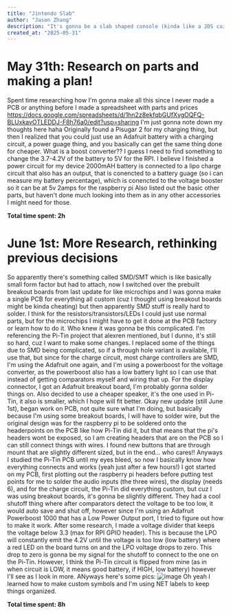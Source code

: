 ```yaml
---
title: "Jintendo Slab"
author: "Jason Zhang"
description: "It's gonna be a slab shaped console (kinda like a 2DS cuz I'm too lazy to learn how to make hinges) that you can play retro games on, will have battery, powered by RPI Z2W"
created_at: "2025-05-31"
---
```

# May 31th: Research on parts and making a plan!
Spent time researching how I'm gonna make all this since I never made a PCB or anything before
I made a spreadsheet with parts and prices https://docs.google.com/spreadsheets/d/1hn2z8ekfqbGUfXvgOQFQ-BLUxkavOTLEDDJ-F8h76a0/edit?usp=sharing
I'm just gonna note down my thoughts here haha
Originally found a Pisugar 2 for my charging thing, but then I realized that you could just use an Adafruit battery with a charging circuit, a power guage thing, and you basically can get the same thing done for cheaper.
What is a boost converter?? I guess I need to find something to change the 3.7-4.2V of the battery to 5V for the RPI.
I believe I finished a power circuit for my device
2000mAH battery is connected to a lipo charge circuit that also has an output, that is conencted to a battery guage (so i can measure my battery percentage), which is conencted to the voltage booster so it can be at 5v 2amps for the raspberry pi
Also listed out the basic other parts, but haven't done much looking into them as in any other accessories I might need for those.

**Total time spent: 2h**

# June 1st: More Research, rethinking previous decisions
So apparently there's something called SMD/SMT which is like basically small form factor but had to attach, now I switched over the prebuilt breakout boards from last update for like microchips and I was gonna make a single PCB for everything all custom (cuz I thought using breakout boards might be kinda cheating) but then apparently SMD stuff is really hard to solder. I think for the resistors/transistors/LEDs I could just use normal parts, but for the microchips I might have to get it done at the PCB factory or learn how to do it.
Who knew it was gonna be this complicated. I'm referencing the Pi-Tin project that alexren mentioned, but I dunno, it's still so hard, cuz I want to make some changes.
I replaced some of the things due to SMD being complicated, so if a through hole variant is available, I'll use that, but since for the charge circuit, most charge controllers are SMD, I'm using the Adafruit one again, and I'm using a powerboost for the voltage converter, as the powerboost also has a low battery light so I can use that instead of getting comparators myself and wiring that up. For the display connector, I got an Adafruit breakout board, I'm probably gonna solder things on.
Also decided to use a cheaper speaker, it's the one used in Pi-Tin, it also is smaller, which I hope will fit better.
Okay new update (still June 1st), began work on PCB, not quite sure what I'm doing, but basically because I'm using some breakout boards, I will have to solder wire, but the original design was for the raspberry pi to be soldered onto the headerpoints on the PCB like how Pi-Tin did it, but that means that the pi's headers wont be exposed, so I am creating headers that are on the PCB so I can still connect things with wires.
I found new buttons that are through mount that are slightly different sized, but in the end... who cares!!
Anyways I studied the Pi-Tin PCB until my eyes bleed, so now I basically know how everything connects and works (yeah just after a few hours!)
I got started on my PCB, first plotting out the raspberry pi headers before putting test points for me to solder the audio inputs (the three wires), the display (needs 6), and for the charge circuit, the Pi-Tin did everything custom, but cuz I was using breakout boards, it's gonna be slightly different. They had a cool shutoff thing where after comparators detect the voltage to be too low, it would auto save and shut off, however since I'm using an Adafruit Powerboost 1000 that has a Low Power Output port, I tried to figure out how to make it work. After some research, I made a voltage divider that keeps the voltage below 3.3 (max for RPI GPIO header). This is because the LPO will constantly emit the 4.2V until the voltage is too low (low battery) where a red LED on the board turns on and the LPO voltage drops to zero. This drop to zero is gonna be my signal for the shutoff to connect to the one on the Pi-Tin. However, I think the Pi-Tin circuit is flipped from mine (as in when circuit is LOW, it means good battery, if HIGH, low battery) however I'll see as I look in more.
ANyways here's some pics:
![image](https://github.com/user-attachments/assets/b5d9c1d5-ce2b-43fd-9968-85bee993e3fa)
Oh yeah I learned how to make custom symbols and I'm using NET labels to keep things organized.

 **Total time spent: 8h**
